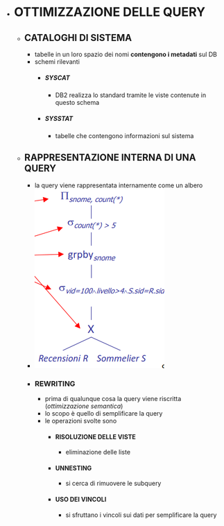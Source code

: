 - # OTTIMIZZAZIONE DELLE QUERY
	- ## CATALOGHI DI SISTEMA
		- tabelle in un loro spazio dei nomi **contengono i metadati** sul DB
		- schemi rilevanti
			- ##### SYSCAT
				- DB2 realizza lo standard  tramite le viste contenute in questo schema
			- ##### SYSSTAT
				- tabelle che contengono informazioni sul sistema
	- ## RAPPRESENTAZIONE INTERNA DI UNA QUERY
		- la query viene rappresentata internamente come un albero
		- ![image.png](../assets/image_1682501235377_0.png)
		- ### REWRITING
			- prima di qualunque cosa la query viene riscritta (*ottimizzazione semantica*)
			- lo scopo è quello di semplificare la query
			- le operazioni svolte sono
				- #### RISOLUZIONE DELLE VISTE
					- eliminazione delle liste
				- #### UNNESTING
					- si cerca di rimuovere le subquery
				- #### USO DEI VINCOLI
					- si sfruttano i vincoli sui dati per semplificare la query